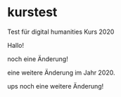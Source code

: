 ﻿# kurstest
Test für digital humanities Kurs 2020

Hallo!

noch eine Änderung!

eine weitere Änderung im Jahr 2020.

ups noch eine weitere Änderung!
